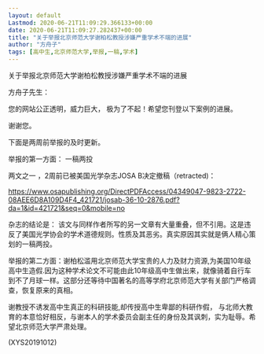 ```yaml
---
layout: default
Lastmod: 2020-06-21T11:09:29.366133+00:00
date: 2020-06-21T11:09:27.282437+00:00
title: "关于举报北京师范大学谢柏松教授涉嫌严重学术不端的进展"
author: "方舟子"
tags: [高中生,北京师范大学,举报,一稿,学术]
---
```


关于举报北京师范大学谢柏松教授涉嫌严重学术不端的进展

方舟子先生：

您的网站公正透明，威力巨大， 极为了不起！希望您刊登以下案例的进展。

谢谢您。

下面是两周前举报的及时更新。

举报的第一方面：  一稿两投

两文之一 ，2周前已被美国光学杂志JOSA B决定撤稿（retracted)：

https://www.osapublishing.org/DirectPDFAccess/04349047-9823-2722-08AEE6D8A109D4F4_421721/josab-36-10-2876.pdf?da=1&id=421721&seq=0&mobile=no

杂志的结论是： 该文与同样作者所写的另一文章有大量重叠，但不引用。这是违反了美国光学协会的学术道德规则。性质及其恶劣。真实原因其实就是俩人精心策划的一稿两投。

举报的第二方面：谢柏松滥用北京师范大学宝贵的人力及财力资源,为美国10年级高中生造假.因为这种学术论文不可能由此10年级高中生做出来，就像骑着自行车到不了月球一样。这部分还等待中国著名的高等学府北京师范大学有关部门严格调查，恢复原来的真相。

谢教授不诱发高中生真正的科研技能,却传授高中生卑鄙的科研作假， 与北师大教育的本意恰好相反，与谢本人的学术委员会副主任的身份及其讽刺，实为耻辱。希望北京师范大学严肃处理。

(XYS20191012)

